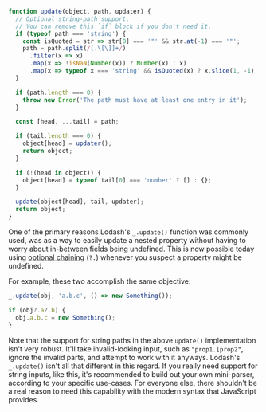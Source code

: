 ```javascript
function update(object, path, updater) {
  // Optional string-path support.
  // You can remove this `if` block if you don't need it.
  if (typeof path === 'string') {
    const isQuoted = str => str[0] === '"' && str.at(-1) === '"';
    path = path.split(/[.\[\]]+/)
      .filter(x => x)
      .map(x => !isNaN(Number(x)) ? Number(x) : x)
      .map(x => typeof x === 'string' && isQuoted(x) ? x.slice(1, -1) : x);
  }

  if (path.length === 0) {
    throw new Error('The path must have at least one entry in it');
  }

  const [head, ...tail] = path;

  if (tail.length === 0) {
    object[head] = updater();
    return object;
  }

  if (!(head in object)) {
    object[head] = typeof tail[0] === 'number' ? [] : {};
  }

  update(object[head], tail, updater);
  return object;
}
```

One of the primary reasons Lodash's `_.update()` function was commonly used, was as a way to easily update a nested property without having to worry about in-between fields being undefined. This is now possible today using [optional chaining](https://developer.mozilla.org/en-US/docs/Web/JavaScript/Reference/Operators/Optional_chaining) (`?.`) whenever you suspect a property might be undefined.

For example, these two accomplish the same objective:

```javascript
_.update(obj, 'a.b.c', () => new Something());

if (obj?.a?.b) {
  obj.a.b.c = new Something();
}
```

Note that the support for string paths in the above `update()` implementation isn't very robust. It'll take invalid-looking input, such as `"prop1.[prop2"`, ignore the invalid parts, and attempt to work with it anyways. Lodash's `_.update()` isn't all that different in this regard. If you really need support for string inputs, like this, it's recommended to build out your own mini-parser, according to your specific use-cases. For everyone else, there shouldn't be a real reason to need this capability with the modern syntax that JavaScript provides.
